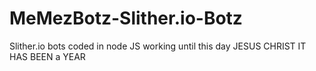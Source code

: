 # MeMezBotz-Slither.io-Botz
Slither.io bots coded in node JS working until this day JESUS CHRIST IT HAS BEEN a YEAR
